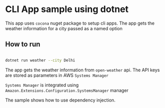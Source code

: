# CLI App sample using dotnet

This app uses `cocona` nuget package to setup cli apps. The app gets the weather information for a city passed as a named option

## How to run

```bash

dotnet run weather --city Delhi

```

The app gets the weather information from `open-weather` api. The API keys are stored as parameters in AWS `Systems Manager`

`Systems Manager` is integrated using `Amazon.Extensions.Configuration.SystemsManager` manager

The sample shows how to use dependency injection.